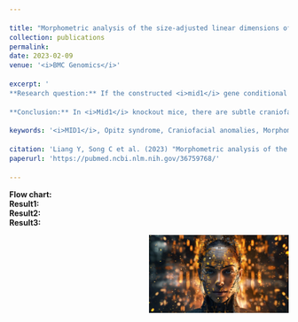 ```yaml
---

title: "Morphometric analysis of the size-adjusted linear dimensions of the skull landmarks revealed craniofacial dysmorphology in <i>Mid1</i>-cKO mice"
collection: publications
permalink: 
date: 2023-02-09
venue: '<i>BMC Genomics</i>'

excerpt: '
**Research question:** If the constructed <i>mid1</i> gene conditional knockout mouse model does not exhibit the highly variable clinical features seen in Opitz Syndrome (OS) patients, does this mouse model still hold research value in studying the pathological mechanisms and potential treatments of OS?<br><br>

**Conclusion:** In <i>Mid1</i> knockout mice, there are subtle craniofacial malformations that resemble the developmental defects observed in patients with X-linked OS.<br>'

keywords: '<i>MID1</i>, Opitz syndrome, Craniofacial anomalies, Morphometrics, Procrustes superimposition, EMDA.'

citation: 'Liang Y, Song C et al. (2023) "Morphometric analysis of the size-adjusted linear dimensions of the skull landmarks revealed craniofacial dysmorphology in <i>Mid1</i>-cKO mice"，<i>BMC Genomics</i>.  '
paperurl: 'https://pubmed.ncbi.nlm.nih.gov/36759768/'

---
```


**Flow chart:** <br>
**Result1:** <br>
**Result2:** <br>
**Result3:** <br>



<img src="/images/What-is-AI-1-1536x861.jpg" alt="Image created with Midjourney" style="width:50%; height:auto; float:right;">
